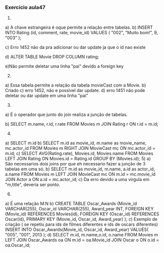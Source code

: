 ### Exercicio aula47

1)
a)
A chave estrangeira é oque permite a relação entre tabelas.
b)
INSERT INTO Rating (id, comment, rate, movie_id) 
VALUES (
		"002",
    "Muito bom!",
    9,
		"003"
);

c)
Erro 1452 não da pra adicionar ou dar update ja que o id nao existe

d)
ALTER TABLE Movie DROP COLUMN rating;

e)Não permite deletar uma linha "pai" devido a foreign key

2)
a)
Essa tabela permite a relação da tabela movieCast com a Movie.
b)
Criado
c)
erro 1452, não e possivel dar update.
d)
erro 1451 não pode deletar ou dar update em uma linha "pai"

3)
a)
É o operador que junto do join realiza a junção de tabelas.

b)
SELECT m.name, r.id, r.rate
FROM Movies m
JOIN Rating r ON r.id = m.id;

4)
a)
SELECT m.id
b)
SELECT m.id as movie_id, m.name as movie_name, mc.actor_id
FROM Movies m
RIGHT JOIN MovieCast mc ON  mc.actor_id = m.id;
c)
SELECT AVG(Rating.rate), Movies.id, Movies.name FROM Movies
    LEFT JOIN Rating ON Movies.id = Rating.id
    GROUP BY (Movies.id);
5)
a)
São necessarios dois joins por que eh necessario fazer a junção de 3 tabelas em uma só.
b)
SELECT m.id as movie_id, m.name, a.id as actor_id, a.name FROM Movies m
LEFT JOIN MovieCast mc ON m.id = mc.movie_id
JOIN Actor a ON a.id = mc.actor_id;
c)
Da erro devido a uma virgula  em "m,title", deveria ser ponto.

6)
a)
É uma relação M:N
b)
CREATE TABLE Oscar_Awards
(Movie_id VARCHAR(255),
Oscar_id VARCHAR(255),
Award_year INT,
FOREIGN KEY (Movie_id) REFERENCES Movies(id),
FOREIGN KEY (Oscar_id) REFERENCES Oscar(id),
PRIMARY KEY (Movie_id, Oscar_id, Award_year)
);
c)
Exemplo de criação ( se repetiu para ids de filmes diferentes e ids de oscars diferentes)
INSERT INTO Oscar_Awards(Movie_id, Oscar_id, Award_year)
VALUES(
"005",
"001",
2013
);
d)
SELECT m.id, m.name,o.id, o.name
FROM Movies m
LEFT JOIN Oscar_Awards oa ON m.id = oa.Movie_id
JOIN Oscar o ON o.id = oa.Oscar_id;